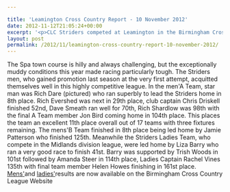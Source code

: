 ```yaml
---

title: 'Leamington Cross Country Report - 10 November 2012'
date: 2012-11-12T21:05:24+00:00
excerpt: '<p>CLC Striders competed at Leamington in the Birmingham Cross Country League Division 2 fixture.</p>'
layout: post
permalink: /2012/11/leamington-cross-country-report-10-november-2012/
---
```

The Spa town course is hilly and always challenging, but the exceptionally muddy conditions this year made racing particularly tough. The Striders men, who gained promotion last season at the very first attempt, acquitted themselves well in this highly competitive league. In the men'A Team, star man was Rich Dare (pictured) who ran superbly to lead the Striders home in 8th place. Rich Evershed was next in 29th place, club captain Chris Driskell finished 52nd, Dave Smeath ran well for 70th, Rich Shardlow was 98th with the final A Team member Jon Bird coming home in 104th place. This places the team an excellent 11th place overall out of 17 teams with three fixtures remaining. The mens'B Team finished in 8th place being led home by Jamie Patterson who finished 125th. Meanwhile the Striders Ladies Team, who compete in the Midlands division league, were led home by Liza Barry who ran a very good race to finish 41st. Barry was supported by Trish Woods in 101st followed by Amanda Steer in 114th place, Ladies Captain Rachel Vines 135th with final team member Helen Howes finishing in 161st place.  
<a href="http://www.birminghamccleague.co.uk/images/stories/bdccl/articlepdfs/XC_League_Archive/2012-13/2012-11-10-m2.pdf" target="_blank" rel="nofollow">Mens'</a>and <a href="http://www.birminghamccleague.co.uk/images/stories/bdccl/articlepdfs/XC_League_Archive/2012-13/2012-11-10-w.pdf" target="_blank" rel="nofollow">ladies'</a>results are now available on the Birmingham Cross Country League Website
